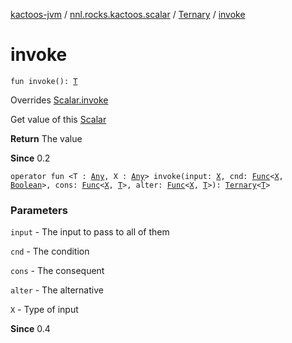 [kactoos-jvm](../../index.md) / [nnl.rocks.kactoos.scalar](../index.md) / [Ternary](index.md) / [invoke](./invoke.md)

# invoke

`fun invoke(): `[`T`](index.md#T)

Overrides [Scalar.invoke](../../nnl.rocks.kactoos/-scalar/invoke.md)

Get value of this [Scalar](../../nnl.rocks.kactoos/-scalar/index.md)

**Return**
The value

**Since**
0.2

`operator fun <T : `[`Any`](https://kotlinlang.org/api/latest/jvm/stdlib/kotlin/-any/index.html)`, X : `[`Any`](https://kotlinlang.org/api/latest/jvm/stdlib/kotlin/-any/index.html)`> invoke(input: `[`X`](invoke.md#X)`, cnd: `[`Func`](../../nnl.rocks.kactoos/-func/index.md)`<`[`X`](invoke.md#X)`, `[`Boolean`](https://kotlinlang.org/api/latest/jvm/stdlib/kotlin/-boolean/index.html)`>, cons: `[`Func`](../../nnl.rocks.kactoos/-func/index.md)`<`[`X`](invoke.md#X)`, `[`T`](invoke.md#T)`>, alter: `[`Func`](../../nnl.rocks.kactoos/-func/index.md)`<`[`X`](invoke.md#X)`, `[`T`](invoke.md#T)`>): `[`Ternary`](index.md)`<`[`T`](invoke.md#T)`>`

### Parameters

`input` - The input to pass to all of them

`cnd` - The condition

`cons` - The consequent

`alter` - The alternative

`X` - Type of input

**Since**
0.4

